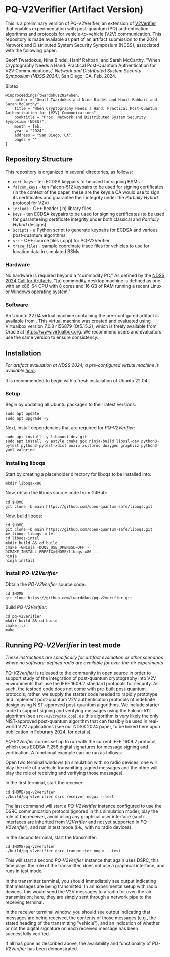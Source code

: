 # PQ-V2Verifier (Artifact Version)

This is a preliminary version of PQ-V2Verifier, an extension of [V2Verifier](https://github.com/twardokus/v2verifier) 
that enables experimentation with post-quantum (PQ) authentication algorithms and protocols for vehicle-to-vehicle (V2V)
communication. This repository is made available as part of an artifact submission to the 2024 Network and Distributed 
System Security Symposium (NDSS), associated with the following paper:

Geoff Twardokus, Nina Bindel, Hanif Rahbari, and Sarah McCarthy, "When Cryptography Needs a Hand: Practical Post-Quantum Authentication for V2V Communications," _Network and Distributed System Security Symposium (NDSS 2024)_, San Diego, CA, Feb. 2024.

Bibtex:

    @inproceedings{twardokus2024when,
        author = "Geoff Twardokus and Nina Bindel and Hanif Rahbari and Sarah McCarthy",
        title = "When Cryptography Needs a Hand: Practical Post-Quantum Authentication for {V2V} Communications",
        booktitle = "Proc. Network and Distributed System Security Symposium (NDSS)",
        month = feb,
        year = "2024",
        address = "San Diego, CA",
        pages = ""
    }

## Repository Structure
This repository is organized in several directories, as follows:

- `cert_keys` - ten ECDSA keypairs to be used for signing BSMs
- `falcon_keys` - ten Falcon-512 keypairs to be used for signing certificates (in the context of the paper,
these are the keys a CA would use to sign its certificates and guarantee their integrity under the _Partially Hybrid_
protocol for V2V)
- `include` - C++ header (.h) library files
- `keys` - ten ECDSA keypairs to be used for signing certificates (to be used for guaranteeing certificate integrity
under both classical and _Partially Hybrid_ designs)
- `scripts` - a Python script to generate keypairs for ECDSA and various post-quantum algorithms
- `src` - C++ source files (.cpp) for PQ-V2Verifier
- `trace_files` - sample coordinate trace files for vehicles to use for location data in simulated BSMs

### Hardware
No hardware is required beyond a "commodity PC." As defined by the
[NDSS 2024 Call for Artifacts](https://web.archive.org/web/20230930035437/https://secartifacts.github.io/ndss2024/call),
"[a] commodity desktop machine is defined as one with an x86-64 CPU with 8 cores and 16 GB of RAM running a recent Linux
or Windows operating system."

### Software
An Ubuntu 22.04 virtual machine containing the pre-configured artifact is available from [](). This virtual machine was
created and evaluated using Virtualbox version 7.0.8 r156879 (Qt5.15.2), which is freely available from Oracle at
https://www.virtualbox.org. We recommend users and evaluators use the same version to ensure consistency.

## Installation

*For artifact evaluation at NDSS 2024, a pre-configured virtual machine is available [here](https://bit.ly/3ruvzsH)*.

It is recommended to begin with a fresh installation of Ubuntu 22.04.

### Setup
Begin by updating all Ubuntu packages to their latest versions:

    sudo apt update
    sudo apt upgrade -y

Next, install dependencies that are required for *PQ-V2Verifier*:

    sudo apt install -y libboost-dev git
    sudo apt install -y astyle cmake gcc ninja-build libssl-dev python3-pytest python3-pytest-xdist unzip xsltproc doxygen graphviz python3-yaml valgrind

### Installing liboqs

Start by creating a placeholder directory for liboqs to be installed into:

    mkdir liboqs-x86

Now, obtain the liboqs source code from GitHub:

    cd $HOME
    git clone -b main https://github.com/open-quantum-safe/liboqs.git

Now, build liboqs:

    cd $HOME
    git clone -b main https://github.com/open-quantum-safe/liboqs.git
    mv liboqs liboqs-intel
    cd liboqs-intel
    mkdir build && cd build
    cmake -GNinja -DOQS_USE_OPENSSL=OFF -DCMAKE_INSTALL_PREFIX=$HOME/liboqs-x86 ..
    ninja
    ninja install

### Install *PQ-V2Verifier*

Obtain the *PQ-V2Verifier* source code:

    cd $HOME
    git clone https://github.com/twardokus/pq-v2verifier.git

  Build *PQ-V2Verifier*:

    cd pq-v2verifier
    mkdir build && cd build
    cmake ../
    make

## Running *PQ-V2Verifier* in test mode 
*These instructions are specifically for artifact evaluation or other scenarios where no software-defined radio are available 
for over-the-air experiments*

*PQ-V2Verifier* is released to the community in open source in order to support study of the integration of post-quantum cryptography into V2V
environments that use the IEEE 1609.2 standard protocols for security. As such, the testbed code does not come with pre-built post-quantum protocols;
rather, we supply the starter code needed to rapidly prototype and implement post-quantum V2V authentication protocols of indefinite design using
NIST-approved post-quantum algorithms. We include starter code to support signing and verifying messages using the Falcon-512
algorithm (see `src/v2vcrypto.cpp`), as this algorithm is very likely the only NIST-approved post-quantum algorithm that can feasibly 
be used in real-world V2V applications (see our NDSS 2024 paper, to be linked here upon publication in Feburary 2024, for details).

*PQ-V2Verifier* comes set up to run with the current IEEE 1609.2 protocol, which uses ECDSA P.256 digital signatures for message signing and
verification. A functional example can be run as follows:

Open two terminal windows (in simulation with no radio devices, one will play the role of a vehicle transmitting signed messages and the other 
will play the role of receiving and verifying those messages).

In the first terminal, start the receiver:

    cd $HOME/pq-v2verifier
    ./build/pq-v2verifier dsrc receiver nogui --test

The last command will start a *PQ-V2Verifier* instance configured to use the DSRC communication protocol (ignored in this simulation mode), play the role of the receiver, avoid using any graphical user interface (such interfaces are inherited from *V2Verifier* and not yet supported in *PQ-V2Verifier*), and run in test mode (i.e., with no radio devices).

In the second terminal, start the transmitter:

    cd $HOME/pq-v2verifier
    ./build/pq-v2verifier dsrc transmitter nogui --test

This will start a second *PQ-V2Verifier* instance that again uses DSRC, this time plays the role of the transmitter, does not use a graphical interface, and runs in test mode.

In the transmitter terminal, you should immediately see output indicating that messages are being transmitted. In an experimental setup with radio devices, this would send the V2V messages to a radio for over-the-air transmission; here, they are simply sent through a network pipe to the receiving terminal.

In the receiver terminal window, you should see output indicating that messages are being received, the contents of those messages (e.g., the stated heading of the transmitting "vehicle"), and an indication of whether or not the digital signature on each received message has been successfully verified.

If all has gone as described above, the availability and functionality of *PQ-V2Verifier* has been demonstrated. 
